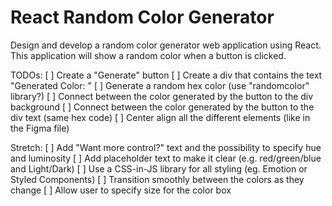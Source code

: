 # React Random Color Generator

Design and develop a random color generator web application using React. This application will show a random color when a button is clicked.

TODOs:
[ ] Create a "Generate" button
[ ] Create a div that contains the text "Generated Color: <background color hex code>"
[ ] Generate a random hex color (use "randomcolor" library?)
[ ] Connect between the color generated by the button to the div background
[ ] Connect between the color generated by the button to the div text (same hex code)
[ ] Center align all the different elements (like in the Figma file)

Stretch:
[ ] Add "Want more control?" text and the possibility to specify hue and luminosity
[ ] Add placeholder text to make it clear (e.g. red/green/blue and Light/Dark)
[ ] Use a CSS-in-JS library for all styling (eg. Emotion or Styled Components)
[ ] Transition smoothly between the colors as they change
[ ] Allow user to specify size for the color box
